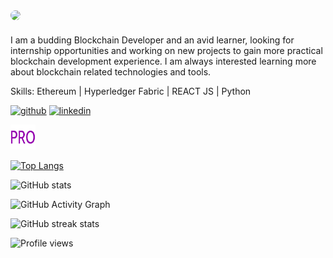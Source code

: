 <img style="border-radius: 10px;" src="https://github.com/rk-rishikesh/rk-rishikesh/cover.png"/>

####  
I am a budding Blockchain Developer and an avid learner, looking for internship opportunities and working on new projects to gain more practical blockchain development experience. I am always interested learning more about blockchain related technologies and tools.

Skills: Ethereum | Hyperledger Fabric | REACT JS | Python



[<img src='https://cdn.jsdelivr.net/npm/simple-icons@3.0.1/icons/github.svg' alt='github' height='40'>](https://github.com/rk-rishikesh)  [<img src='https://cdn.jsdelivr.net/npm/simple-icons@3.0.1/icons/linkedin.svg' alt='linkedin' height='40'>](https://www.linkedin.com/in/rishikeshkale/)  

<a href='https://github.com/pricing'><img src='https://raw.githubusercontent.com/acervenky/animated-github-badges/master/assets/pro.gif' width='40' height='40'></a> 

[![Top Langs](https://github-readme-stats.vercel.app/api/top-langs/?username=rk-rishikesh)](https://github.com/anuraghazra/github-readme-stats)

![GitHub stats](https://github-readme-stats.vercel.app/api?username=rk-rishikesh&show_icons=true&count_private=true)  

![GitHub Activity Graph](https://activity-graph.herokuapp.com/graph?username=rk-rishikesh)  

![GitHub streak stats](https://github-readme-streak-stats.herokuapp.com/?user=rk-rishikesh)  

![Profile views](https://gpvc.arturio.dev/rk-rishikesh)  
